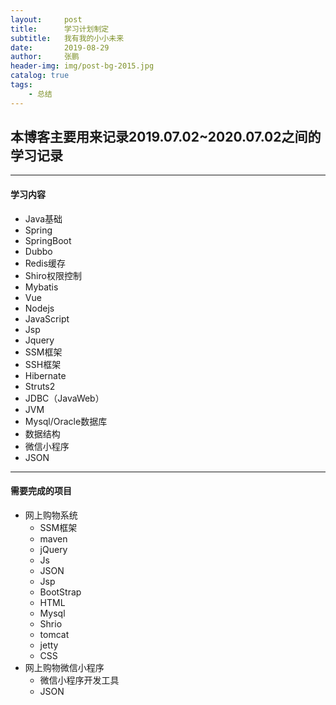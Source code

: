 ```yaml
---
layout:     post 
title:      学习计划制定
subtitle:   我有我的小小未来
date:       2019-08-29 
author:     张鹏
header-img: img/post-bg-2015.jpg
catalog: true   
tags:                              
    - 总结
---
```


## 本博客主要用来记录2019.07.02~2020.07.02之间的学习记录
------
#### 学习内容

- Java基础
- Spring
- SpringBoot
- Dubbo
- Redis缓存
- Shiro权限控制
- Mybatis
- Vue
- Nodejs
- JavaScript
- Jsp
- Jquery
- SSM框架
- SSH框架
- Hibernate
- Struts2
- JDBC（JavaWeb）
- JVM
- Mysql/Oracle数据库
- 数据结构
- 微信小程序
- JSON

-----


#### 需要完成的项目
- 网上购物系统
   - SSM框架
   - maven
   - jQuery
   - Js
   - JSON
   - Jsp
   - BootStrap
   - HTML
   - Mysql
   - Shrio
   - tomcat
   - jetty
   - CSS
- 网上购物微信小程序
   - 微信小程序开发工具
   - JSON